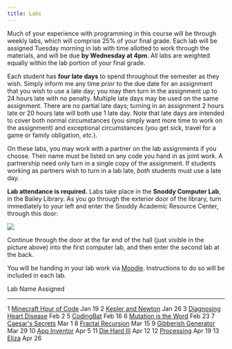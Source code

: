 ```yaml
---
title: Labs
---
```


Much of your experience with programming in this course will be
through weekly labs, which will comprise 25% of your final grade. Each
lab will be assigned Tuesday morning in lab with time allotted to work
through the materials, and will be due **by Wednesday at 4pm**. All
labs are weighted equally within the lab portion of your final grade.

Each student has **four late days** to spend throughout the semester
as they wish.  Simply inform me any time *prior* to the due date for
an assignment that you wish to use a late day; you may then turn in
the assignment up to 24 hours late with no penalty.  Multiple late
days may be used on the same assignment.  There are no partial late
days; turning in an assignment 2 hours late or 20 hours late will both
use 1 late day.  Note that late days are intended to cover both normal
circumstances (you simply want more time to work on the assignment)
and exceptional circumstances (you get sick, travel for a game or
family obligation, *etc.*).

On these labs, you may work with a partner on the lab assignments if
you choose. Their name must be listed on any code you hand in as joint
work.  A partnership need only turn in a single copy of the
assignment.  If students working as partners wish to turn in a lab
late, *both* students must use a late day.

**Lab attendance is required.** Labs take place in the **Snoddy Computer
Lab**, in the Bailey Library. As you go through the exterior door of the
library, turn immediately to your left and enter the Snoddy Academic
Resource Center, through this door:

![](https://www.hendrix.edu/uploadedImages/Bailey_Library/Snoddy.jpg)

Continue through the door at the far end of the hall (just visible in
the picture above) into the first computer lab, and then enter the
second lab at the back.

You will be handing in your lab work via
[Moodle](http://moodle.hendrix.edu). Instructions to do so will be
included in each lab.

  Lab   Name                                                                    Assigned
  ----- --------------------------------------------------                      ----------
  1     [Minecraft Hour of Code](https://studio.code.org/join/LLMHVB)           Jan 19
  2     [Kepler and Newton](http://mgoadric.github.io/csci150/labs/lab2.html)   Jan 26
  3     [Diagnosing Heart Disease](labs/lab3.html)                              Feb 2
  5     [CodingBat](labs/lab5.html)                                             Feb 16
  6     [Mutation is the Word](labs/lab6.html)                                  Feb 23
  7     [Caesar's Secrets](labs/lab7.html)                                      Mar 1
  8     [Fractal Recursion](labs/lab8.html)                                     Mar 15
  9     [Gibberish Generator](labs/lab9.html)                                   Mar 29
  10    [App Inventor](labs/lab10.html)                                         Apr 5
  11    [Die Hard III](labs/lab11.html)                                         Apr 12
  12    [Processing](labs/lab12.html)                                           Apr 19
  13    [Eliza](labs/lab13.html)                                                Apr 26

